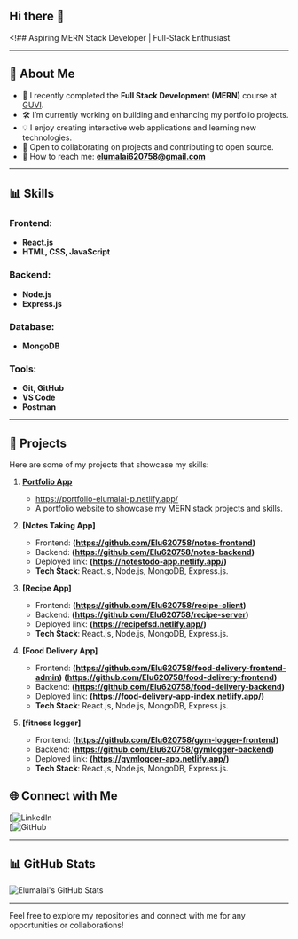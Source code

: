 ## Hi there 👋

<!## Aspiring MERN Stack Developer | Full-Stack Enthusiast

---

## 🚀 About Me
- 🌱 I recently completed the **Full Stack Development (MERN)** course at [GUVI](https://www.guvi.in/).
- 🛠️ I’m currently working on building and enhancing my portfolio projects.
- 💡 I enjoy creating interactive web applications and learning new technologies.
- 📢 Open to collaborating on projects and contributing to open source.
- 📧 How to reach me: **elumalai620758@gmail.com**

---

## 📊 Skills

### Frontend:
- **React.js**
- **HTML, CSS, JavaScript**

### Backend:
- **Node.js**
- **Express.js**

### Database:
- **MongoDB**

### Tools:
- **Git, GitHub**
- **VS Code**
- **Postman**

---

## 📂 Projects

Here are some of my projects that showcase my skills:

1. **[Portfolio App](https://github.com/Elu620758/portfolio)**
   - https://portfolio-elumalai-p.netlify.app/
   - A portfolio website to showcase my MERN stack projects and skills.  

2. **[Notes Taking App]**
   - Frontend: **(https://github.com/Elu620758/notes-frontend)**
   - Backend: **(https://github.com/Elu620758/notes-backend)**
   - Deployed link: **(https://notestodo-app.netlify.app/)**
   - **Tech Stack**: React.js, Node.js, MongoDB, Express.js.
3. **[Recipe App]**
   - Frontend: **(https://github.com/Elu620758/recipe-client)**
   - Backend: **(https://github.com/Elu620758/recipe-server)**
   - Deployed link: **(https://recipefsd.netlify.app/)**
   - **Tech Stack**: React.js, Node.js, MongoDB, Express.js.
4. **[Food Delivery App]**
   - Frontend: **(https://github.com/Elu620758/food-delivery-frontend-admin)**
               **(https://github.com/Elu620758/food-delivery-frontend)**
   - Backend: **(https://github.com/Elu620758/food-delivery-backend)**
   - Deployed link: **(https://food-delivery-app-index.netlify.app/)**
   - **Tech Stack**: React.js, Node.js, MongoDB, Express.js.
5. **[fitness logger]**
   - Frontend: **(https://github.com/Elu620758/gym-logger-frontend)**
   - Backend: **(https://github.com/Elu620758/gymlogger-backend)**
   - Deployed link: **(https://gymlogger-app.netlify.app/)**
   - **Tech Stack**: React.js, Node.js, MongoDB, Express.js.



## 🌐 Connect with Me

[![LinkedIn](https://www.linkedin.com/in/elumalai-p/)  
[![GitHub](https://github.com/elumalai)

---

## 📊 GitHub Stats

![Elumalai's GitHub Stats](https://github-readme-stats.vercel.app/api?username=Elu620758&show_icons=true&theme=radical)

---

Feel free to explore my repositories and connect with me for any opportunities or collaborations!

